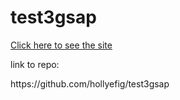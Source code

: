 # test3gsap

<p><a href="https://hollyefig.github.io/test3gsap/" target="_blank">Click here to see the site</a></p>

<p>link to repo:</p>
<p>https://github.com/hollyefig/test3gsap</p>
